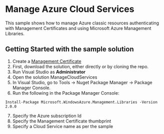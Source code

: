 # Manage Azure Cloud Services

This sample shows how to manage Azure classic resources authenticating with Management Certificates and using Microsoft Azure Management Libraries.

## Getting Started with the sample solution

1. Create a [Management Certificate](https://docs.microsoft.com/en-us/azure/cloud-services/cloud-services-certs-create#what-are-management-certificates)
2. First, download the solution, either directly or by cloning the repo.
3. Run Visual Studio as **Administrator**
4. Open the solution ManageCloudServices
5. In Visual Studio, go to Tools -> Nuget Package Manager -> Package Manager Console.
6. Run the following in the Package Manager Console:
```
Install-Package Microsoft.WindowsAzure.Management.Libraries -Version 2.0.0
```
7. Specify the Azure subscription Id
8. Specify the Management Certificate thumbprint
9. Specify a Cloud Service name as per the sample